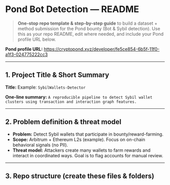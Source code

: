 # Pond Bot Detection — README

> **One-stop repo template & step-by-step guide** to build a dataset + method submission for the Pond bounty (Bot & Sybil detection). Use this as your repo README, edit where needed, and include your Pond profile URL below.

**Pond profile URL:** https://cryptopond.xyz/developer/fe5ce854-6b5f-11f0-a1f3-024775222cc3

---

## 1. Project Title & Short Summary

**Title:** Example: `SybilWallets-Detector`

**One-line summary:** `A reproducible pipeline to detect Sybil wallet clusters using transaction and interaction graph features.`

---

## 2. Problem definition & threat model

* **Problem:** Detect Sybil wallets that participate in bounty/reward-farming.
* **Scope:** Arbitrum + Ethereum L2s (example). Focus on on-chain behavioral signals (no PII).
* **Threat model:** Attackers create many wallets to farm rewards and interact in coordinated ways. Goal is to flag accounts for manual review.

---

## 3. Repo structure (create these files & folders)

